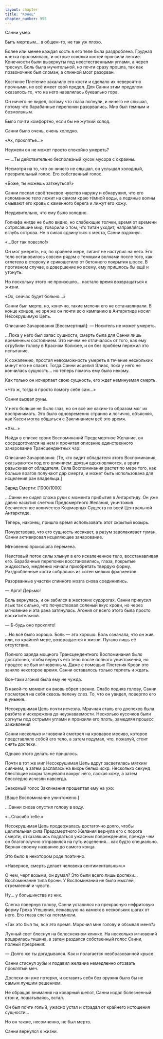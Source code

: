 ```yaml
---
layout: chapter
title: "Конец"
chapter_number: 955
---
```


Санни умер.

Быть мертвым... в общем-то, не так уж плохо.

Более или менее каждая кость в его теле была раздроблена. Грудная клетка проломилась, и острые осколки костей пронзили легкие. Конечности были вывернуты под неестественными углами, а череп треснул. Боль была мучительной, но почти сразу прошла, так как позвоночник был сломан, а спинной мозг разорван.

Костяное Плетение закалило его кости и сделало их невероятно прочными, но всё имеет свой предел. Для Санни этим пределом оказалось то, что на него навалилась буквально гора.

Он ничего не видел, потому что глаза лопнули, и ничего не слышал, потому что барабанные перепонки разорвались. Мир был темным и безмолвным.

Было почти комфортно, если бы не жуткий холод.

Санни было очень, очень холодно.

«Ах, проклятье...»

Неужели он не может просто спокойно умереть?

— ...Ты действительно бесполезный кусок мусора с окраины.

Несмотря на то, что он ничего не слышал, он услышал холодный, презрительный голос. Его собственный голос.

«Боже, ты можешь заткнуться?»

Санни послал своё теневое чувство наружу и обнаружил, что его изломанное тело лежит на самом краю тёмной воды, а ледяные волны смывают его кровь с каменного берега и лижут его кожу.

Неудивительно, что ему было холодно.

Голиафа нигде не было видно, но слабеющие толчки, время от времени сотрясавшие мир, говорили о том, что титан уходит, направляясь вглубь острова. Не в силах сдвинуться с места, Санни вздохнул.

«...Вот так повезло!»

Он мог умереть, но, по крайней мере, гигант не наступил на него. Его тело остановилось совсем рядом с темными волнами после того, как отлетело в сторону и срикошетило от бетонного покрытия шоссе. В противном случае, в довершение ко всему, ему пришлось бы ещё и утонуть.

Но поскольку этого не произошло... настало время возвращаться к жизни.

«Ох, сейчас будет больно...»

Санни был мертв, но, конечно, такие мелочи его не останавливали. В конце концов, не зря же он почти всю кампанию в Антарктиде носил Несокрушимую Цепь.

Описание Зачарования [Бессмертный]: — Носитель не может умереть.

...Пока у него был запас сущности, смерть была для Санни лишь временным состоянием. Это ничем не отличалось от того, как ему отрубили голову в Красном Колизее, и он без проблем пережил это испытание.

К сожалению, простая невозможность умереть в течение нескольких минут его не спасет. Тогда Санни исцелил Элиас, пока у него не кончилась сущность... но теперь помочь ему было некому.

Как только он исчерпает свою сущность, его ждет неминуемая смерть.

«Что ж, тогда я просто помогу себе сам...»

Санни вызвал руны.

У него больше не было глаз, но он всё же каким-то образом мог их воспринимать. Это было одновременно странно и логично, объясняя, как Касси могла общаться с Заклинанием всё это время.

«Хм...»

Найдя в списке своих Воспоминаний Предсмертное Желание, он сосредоточился на нем и прочитал описание единственного зачарование Трансцендентных чар:

Описание Зачарования: [Те, кто видит обладателя этого Воспоминания, оказываются под его влиянием: друзья вдохновляются, а враги разыскивают обладателя. Сила Воспоминания растет по мере того, как больше врагов получают дар смерти, и может быть использована для исцеления ран владельца.]

Заряд Смерти: [1000/1000]

...Санни не сидел сложа руки с момента прибытия в Антарктиду. Он уже давно насытил счетчик Предсмертного Желания, уничтожив бесчисленное количество Кошмарных Существ по всей Центральной Антарктиде.

Теперь, наконец, пришло время использовать этот скрытый козырь.

Почувствовав, что его сущность иссякает, а разум заволакивает туман, Санни активировал исцеляющее зачарование.

Мгновенно произошла перемена.

Неистовый поток силы хлынул в его искалеченное тело, восстанавливая его. Барабанные перепонки восстановились, глаза, покрытые жидкостью, медленно начали приобретать твердую форму. Раздробленные кости собрались из сотен мелких фрагментов.

Разорванные участки спинного мозга снова соединились.

— Аргх! Дерьмо!

Боль вернулась, и он забился в жестоких судорогах. Санни прикусил язык так сильно, что почувствовал соленый вкус крови, но через мгновение и эта рана затянулась. Агония от всего этого была просто восхитительной.

— Б-будь оно проклято!

...Но всё было хорошо. Боль — это хорошо. Боль означала, что он жив или, по крайней мере, возвращается к жизни. Пугало лишь её отсутствие.

Полного заряда мощного Трансцендентного Воспоминания было достаточно, чтобы вернуть его тело после полного уничтожения, но процесс не был мгновенным. Даже с помощью Плетения Крови это заняло некоторое время. Санни оставалось только терпеть и ждать.

Все-таки агония была ему не чужда.

В какой-то момент он вновь обрел зрение. Слабо подняв голову, Санни посмотрел на себя сквозь пелену слез. То, что он увидел, повергло его в уныние.

Несокрушимая Цепь почти исчезла. Мрачная сталь его доспехов была разбита и искорежена до неузнаваемости. Несколько кусочков были согнуты под острыми углами и пронзили его плоть, замедляя процесс заживления.

Санни несколько мгновений смотрел на кровавое месиво, которое представляло собой его тело, а затем подумал, что, пожалуй, стоит снять доспехи.

Однако этого делать не пришлось.

Почти в тот же миг Несокрушимая Цепь вдруг засветилась мягким сиянием, а затем распалась на вихрь белых искр. Несколько секунд блестящие искры танцевали вокруг него, лаская кожу, а затем бесследно исчезли навсегда.

Знакомый голос Заклинания прошептал ему на ухо:

[Ваше Воспоминание уничтожено.]

...Санни снова опустил голову в воду.

«...Спасибо тебе.»

Несокрушимая Цепь продержалась достаточно долго, чтобы целительная сила Предсмертного Желания вернула его с порога смерти, отказавшись поддаться ужасным повреждениям, прежде чем он благополучно отправился на путь исцеления... как будто специально. Верная своему названию до самого конца.

Это было в некотором роде поэтично.

«Наверное, смерть делает человека сентиментальным.»

О чем, черт возьми, он думал? Это были всего лишь доспехи... Воспоминание типа брони. У Воспоминаний не было мыслей, стремлений и чувств.

Ну... у большинства из них.

Слегка повернув голову, Санни уставился на прекрасную нефритовую форму Греха Утешения, лежавшую на камнях в нескольких шагах от него. Его глаза слегка потемнели.

«Так это был ты, всё это время. Морочил мне голову и обзывал меня?»

Лунный свет блеснул на белоснежном клинке. На несколько мгновений воцарилась тишина, а затем раздался собственный голос Санни, полный презрения:

— Долго же ты догадывался. Как и полагается необразованной крысе.

Санни стиснул зубы и подавил желание немедленно отозвать проклятый меч.

Доспехи он уже потерял, и оставить себя без оружия было бы не самым лучшим решением.

Не обращая внимания на коварный шепот, Санни издал болезненный стон и, пошатываясь, встал.

Он был почти голый, ужасно устал и страдал от крайнего истощения сущности...

Но он также, несомненно, не был мертв.

Санни вернулся к жизни.